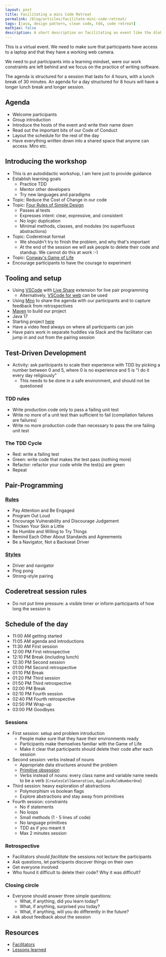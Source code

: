```yaml
---
layout: post
title: Facilitating a mini Code Retreat
permalink: /blog/articles/facilitate-mini-code-retreat/
tags: [java, design pattern, clean code, tdd, code retreat]
mathjax: false
description: A short description on facilitating an event like the Global Day of Code Retreat
---
```


This is a virtual event. We need to make sure that participants have access to a laptop and that they have a working web camera.

We need to put participants into a learning mindset, were our work constraints are left behind and we focus on the practice of writing software.

The agenda is structured for a session that lasts for 4 hours, with a lunch break of 30 minutes. An agenda for a day structured for 8 hours will have a longer lunch break and longer session.

## Agenda

* Welcome participants
* Group introduction
* Introduce the hosts of the event and write their name down
* Read out the important bits of our Code of Conduct
* Layout the schedule for the rest of the day
* Have everything written down into a shared space that anyone can access: Miro etc.

## Introducing the workshop

* This is an autodidactic workshop, I am here just to provide guidance
* Establish learning goals
    * Practice TDD
    * Mentor other developers
    * Try new languages and paradigms
* Topic: Reduce the Cost of Change in our code
* Topic: [Four Rules of Simple Design](https://www.martinfowler.com/bliki/BeckDesignRules.html)
    * Passes al tests
    * Expresses intent: clear, expressive, and consistent
    * No logic duplication
    * Minimal methods, classes, and modules (no superfluous abstractions)
* Topic: Coderetreat format
    * We shouldn't try to finish the problem, and why that's important
    * At the end of the session we will ask people to delete their code and standup. We cannot do this at work :-)
* Topic: [Conway's Game of Life](https://en.wikipedia.org/wiki/Conways_Game_of_Life)
* Encourage participants to have the courage to experiment

## Tooling and setup

* Using [VSCode](https://code.visualstudio.com/download) with [Live Share](https://marketplace.visualstudio.com/items?itemName=MS-vsliveshare.vsliveshare) extension for live pair programming
    * Alternatively, [VSCode for web](https://vscode.dev) can be used
* Using [Miro](https://miro.com/) to share the agenda with our participants and to capture feedback from retrospectives
* [Maven](https://maven.apache.org/install.html) to build our project
* Java 17
* Starting project [here](https://github.com/georgeracu/global-day-of-code-retreat.git)
* Have a video feed always on where all participants can join
* Have pairs work in separate huddles via Slack and the facilitator can jump in and out from the pairing session


## Test-Driven Development

* Activity: ask participants to scale their experience with TDD by picking a number between 0 and 5, where 0 is no experience and 5 is "I do it every day religiously"
    * This needs to be done in a safe environment, and should not be questioned

### TDD rules

* Write production code only to pass a failing unit test
* Write no more of a unit test than sufficient to fail (compilation failures are failures)
* Write no more production code than necessary to pass the one failing unit test

### The TDD Cycle

* Red: write a failing test
* Green: write code that makes the test pass (nothing more)
* Refactor: refactor your code while the test(s) are green
* Repeat

## Pair-Programming

### [Rules](https://www.cprime.com/resources/blog/etiquette-for-pair-programming/)

* Pay Attention and Be Engaged
* Program Out Loud
* Encourage Vulnerability and Discourage Judgement
* Thicken Your Skin a Little
* Be Humble and Willing to Try Things
* Remind Each Other About Standards and Agreements
* Be a Navigator, Not a Backseat Driver

### [Styles](https://martinfowler.com/articles/on-pair-programming.html)

* Driver and navigator
* Ping pong
* Strong-style pairing

## Coderetreat session rules

* Do not put time pressure: a visible timer or inform participants of how long the session is

## Schedule of the day

* 11:00 AM getting started
* 11:05 AM agenda and introductions
* 11:30 AM First session
* 12:00 PM First retrospective
* 12:10 PM Break (including lunch)
* 12:30 PM Second session
* 01:00 PM Second retrospective
* 01:10 PM Break
* 01:20 PM Third session
* 01:50 PM Third retrospective
* 02:00 PM Break
* 02:10 PM Fourth session
* 02:40 PM Fourth retrospective
* 02:50 PM Wrap-up
* 03:00 PM Goodbyes

### Sessions

* First session: setup and problem introduction
    * People make sure that they have their environments ready
    * Participants make themselves familiar with the Game of Life
    * Make it clear that participants should delete their code after each session
* Second session: verbs instead of nouns
    * Appropriate data structures around the problem
    * [Primitive obsession](https://wiki.c2.com/?PrimitiveObsession)
    * Verbs instead of nouns: every class name and variable name needs to be a verb (`CreatesCellGeneration`, `AppliesRuleNumberOne`)
* Third session: heavy exploration of abstractions 
    * Polymorphism vs boolean flags
    * Explore abstractions and stay away from primitives
* Fourth session: constraints
    * No if statements
    * No loops
    * Small methods (1 - 5 lines of code)
    * No language primitives
    * TDD as if you meant it
    * Max 2 minutes session

### Retrospective

* Facilitators should _facilitate_ the sessions not lecture the participants
* Ask questions, let participants discover things on their own
* Get everyone involved
* Who found it difficult to delete their code? Why it was difficult?

### Closing circle

* Everyone should answer three simple questions:
    * What, if anything, did you learn today?
    * What, if anything, surprised you today?
    * What, if anything, will you do differently in the future?
* Ask about feedback about the session

## Resources

* [Facilitators](https://www.coderetreat.org/facilitators/facilitation/)
* [Lessons learned](https://alexbolboaca.ro/coderetreat/how-to-organize-a-code-retreat)
